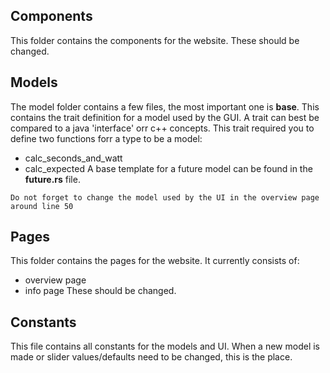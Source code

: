 ## Components
This folder contains the components for the website. 
These should be changed.

## Models
The model folder contains a few files, the most important one is **base**. 
This contains the trait definition for a model used by the GUI. 
A trait can best be compared to a java 'interface' orr c++ concepts.
This trait required you to define two functions forr a type to be a model:
- calc_seconds_and_watt
- calc_expected
A base template for a future model can be found in the **future.rs** file.

```Do not forget to change the model used by the UI in the overview page around line 50```

## Pages
This folder contains the pages for the website.
It currently consists of:
- overview page
- info page
These should be changed.

## Constants
This file contains all constants for the models and UI. 
When a new model is made or slider values/defaults 
need to be changed, this is the place.

